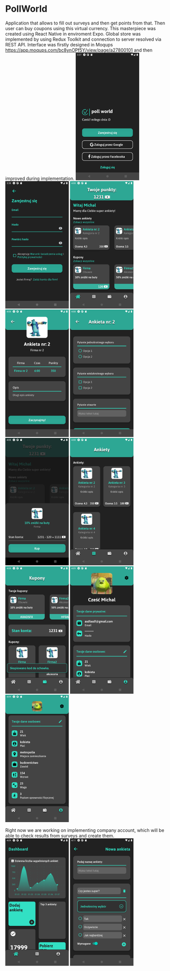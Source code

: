 # PollWorld
Application that allows to fill out surveys and then get points from that. Then user can buy coupons using this virtual currency. This masterpiece was created using React Native in enviroment Expo. Global store was implemented by using Redux Toolkit and connection to server resolved via REST API. 
Interface was firstly designed in Moqups https://app.moqups.com/bc8ynOPf5Y/view/page/a27800101 and then improved during implementation.
<img src="https://github.com/liebner12/PollWorld/blob/master/assets/screenshots/1.png" width="200" height="400">
<img src="https://github.com/liebner12/PollWorld/blob/master/assets/screenshots/2.png" width="200" height="400">
<img src="https://github.com/liebner12/PollWorld/blob/master/assets/screenshots/3.png" width="200" height="400">
<img src="https://github.com/liebner12/PollWorld/blob/master/assets/screenshots/4.png" width="200" height="400">
<img src="https://github.com/liebner12/PollWorld/blob/master/assets/screenshots/5.png" width="200" height="400">
<img src="https://github.com/liebner12/PollWorld/blob/master/assets/screenshots/6.png" width="200" height="400">
<img src="https://github.com/liebner12/PollWorld/blob/master/assets/screenshots/7.png" width="200" height="400">
<img src="https://github.com/liebner12/PollWorld/blob/master/assets/screenshots/8.png" width="200" height="400">
<img src="https://github.com/liebner12/PollWorld/blob/master/assets/screenshots/9.png" width="200" height="400">
<img src="https://github.com/liebner12/PollWorld/blob/master/assets/screenshots/10.png" width="200" height="400">


Right now we are working on implementing company account, which will be able to check results from surveys and create them.
<img src="https://github.com/liebner12/PollWorld/blob/master/assets/screenshots/11.png" width="200" height="400">
<img src="https://github.com/liebner12/PollWorld/blob/master/assets/screenshots/12.png" width="200" height="400">
